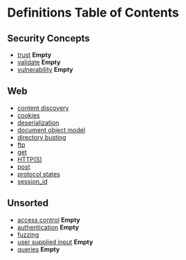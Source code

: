 # Definitions Table of Contents
## Security Concepts
- [trust](trust.md)  **Empty**
- [validate](validate.md)  **Empty**
- [vulnerability](vulnerability.md) **Empty**

## Web
- [content discovery](web/content_discovery.md)
- [cookies](web/cookies.md)
- [deserialization](web/deserialization.md)
- [document object model](web/dom.md)
- [directory busting](web/directory_busting.md)
- [ftp](web/ftp.md)
- [get](web/get.md)
- [HTTP(S)](web/http-s.md)
- [post](web/post.md)
- [protocol states](web/protocol_states.md)
- [session_id](web/session_id.md)

## Unsorted
- [access control](access%20control.md)  **Empty**
- [authentication](authentication.md) **Empty**
- [fuzzing](fuzzing.md)
- [user supplied input](user_supplied_input.md)  **Empty**
- [queries](queries.md) **Empty**


